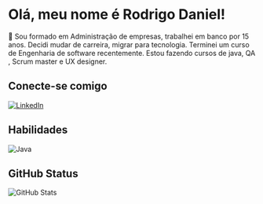 # Olá, meu nome é Rodrigo Daniel!

🚀 Sou formado em Administração de empresas, trabalhei em banco por 15 anos. Decidi mudar de carreira, migrar para tecnologia. Terminei um curso de Engenharia de software recentemente. Estou fazendo cursos de java, QA , Scrum master e UX designer.

## Conecte-se comigo 
[![LinkedIn](https://img.shields.io/badge/LinkedIn-000?style=for-the-badge&logo=linkedin&logoColor=0E76A8)](https://www.linkedin.com/in/rodrigo-d-16901b198/)

## Habilidades
![Java](https://img.shields.io/badge/Java-000?style=for-the-badge&logo=java)
## GitHub Status
 ![GitHub Stats](https://github-readme-stats.vercel.app/api?username=rodrigodslima&theme=transparent&bg_color=000&border_color=30A3DC&show_icons=true&icon_color=30A3DC&title_color=E94D5F&text_color=FFF)
